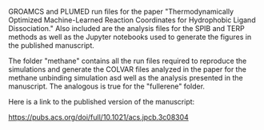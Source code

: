 GROAMCS and PLUMED run files for the paper "Thermodynamically Optimized Machine-Learned Reaction Coordinates for Hydrophobic Ligand Dissociation." Also included are the analysis files for the SPIB and TERP methods as well as the Jupyter notebooks used to generate the figures in the published manuscript.

The folder "methane" contains all the run files required to reproduce the simulations and generate the COLVAR files analyzed in the paper for the methane unbinding simulation asd well as the analysis presented in the manuscript. The analogous is true for the "fullerene" folder.

Here is a link to the published version of the manuscript:

https://pubs.acs.org/doi/full/10.1021/acs.jpcb.3c08304

